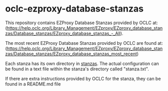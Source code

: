 # oclc-ezproxy-database-stanzas

This repository contains EZProxy Database Stanzas provided by OCLC at: (https://help.oclc.org/Library_Management/EZproxy/EZproxy_database_stanzas/Database_stanzas/EZproxy_database_stanzas_-_All).

The most recent EZProxy Database Stanzas provided by OCLC are found at: (https://help.oclc.org/Library_Management/EZproxy/EZproxy_database_stanzas/Database_stanzas/EZproxy_database_stanzas_most_recent)

Each stanza has its own directory in [stanzas](https://github.com/kent-state-university-libraries/oclc-ezproxy-database-stanzas/tree/master/stanzas). The actual configuration can be found in a text file within the stanza's directory called "stanza.txt".

If there are extra instructions provided by OCLC for the stanza, they can be found in a README.md file
